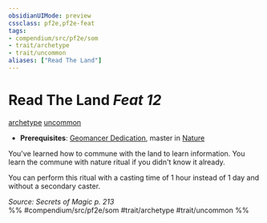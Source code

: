 ```yaml
---
obsidianUIMode: preview
cssclass: pf2e,pf2e-feat
tags:
- compendium/src/pf2e/som
- trait/archetype
- trait/uncommon
aliases: ["Read The Land"]
---
```

# Read The Land  *Feat 12*  
[archetype](../../rules/traits/archetype.md)  [uncommon](../../rules/traits/uncommon.md)  

- **Prerequisites**: [Geomancer Dedication](geomancer-dedication-som.md), master in [Nature](../skills.md#Nature)

You've learned how to commune with the land to learn information. You learn the commune with nature ritual if you didn't know it already.

You can perform this ritual with a casting time of 1 hour instead of 1 day and without a secondary caster.

*Source: Secrets of Magic p. 213*  
%% #compendium/src/pf2e/som #trait/archetype #trait/uncommon %%